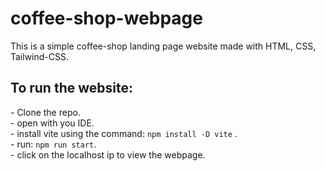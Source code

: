 # coffee-shop-webpage

This is a simple coffee-shop landing page website made with HTML, CSS, Tailwind-CSS.

<h2>To run the website:</h2>
- Clone the repo. <br>
- open with you IDE. <br>
- install vite using the command: <code>npm install -D vite</code> . <br>
- run: <code>npm run start</code>. <br>
- click on the localhost ip to view the webpage. <br>
